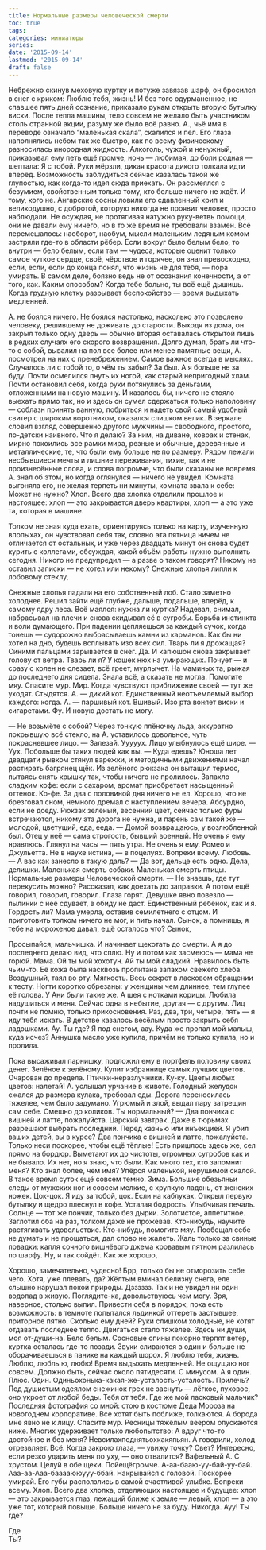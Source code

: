```yaml
---
title: Нормальные размеры человеческой смерти
toc: true
tags:
categories: миниатюры
series:
date: '2015-09-14'
lastmod: '2015-09-14'
draft: false
---
```


<!--more-->

Небрежно скинув меховую куртку и потуже завязав шарф, он бросился в снег с криком: Люблю тебя, жизнь! И без того одурманенное, не спавшее пять дней сознание, приказало рукам открыть вторую бутылку виски. После тепла машины, тело совсем не желало быть участником столь странной акции, разуму же было всё равно. А., чьё имя в переводе означало “маленькая скала”, скалился и пел. Его глаза наполнялись небом так же быстро, как по всему физическому разносилась инородная жидкость. Алкоголь, чужой и ненужный, приказывал ему петь ещё громче, ночь — любимая, до боли родная — шептала: Я с тобой. Руки мёрзли, дикая красота дикого толкала идти вперёд. Возможность заблудиться сейчас казалась такой же глупостью, как когда-то идея сюда приехать. Он рассмеялся с безумием, свойственным только тому, кто больше ничего не ждёт. И тому, кого не. Ангарские сосны ловили его сдавленный хрип и великодушно, с добротой, которую никогда не проявит человек, просто наблюдали. Не осуждая, не протягивая натужно руку-ветвь помощи, они не давали ему ничего, но в то же время не требовали взамен. Всё перемешалось: наоборот, наобум, мысли маленьким ледяным комом застряли где-то в области рёбер. Если вокруг было белым бело, то внутри — бело белым, если там — чудеса, которые оценит только самое чуткое сердце, своё, чёрствое и горячее, он знал превосходно, если, если, если до конца понял, что жизнь не для тебя, — пора умирать. В самом деле, боязно ведь не от осознания конечности, а от того, как. Каким способом? Когда тебе больно, ты всё ещё дышишь. Когда грудную клетку разрывает беспокойство — время выдыхать медленней.

А. не боялся ничего. Не боялся настолько, насколько это позволено человеку, решившему не доживать до старости. Выходя из дома, он закрыл только одну дверь — обычно вторая оставалась открытой лишь в редких случаях его скорого возвращения. Долго думая, брать ли что-то с собой, вывалил на пол все более или менее памятные вещи, А. посмотрел на них с пренебрежением. Самое важное всегда в мыслях. Случалось ли с тобой то, о чём ты забыл? За был. А я больше не за буду. Почти осмелился пнуть их ногой, как старый непригодный хлам. Почти остановил себя, когда руки потянулись за деньгами, отложенными на новую машину. И казалось бы, ничего не стояло выехать прямо так, но и здесь он сумел сдержаться только наполовину — соблазн принять ванную, побриться и надеть свой самый удобный свитер с широким воротником, оказался слишком велик. В зеркале словил взгляд совершенно другого мужчины — свободного, простого, по-детски наивного. Что я делаю? За ним, на диване, коврах и стенах, мирно покоились все рамки мира, резные и обычные, деревянные и металлические, те, что были ему больше не по размеру. Рядом лежали несбывшиеся мечты и лишние переживания, тихие, так и не произнесённые слова, и слова погромче, что были сказаны не вовремя. А. знал об этом, но когда оглянулся — ничего не увидел. Комната выгоняла его, не желая терпеть ни минуты, комната звала к себе: Может не нужно? Хлоп. Всего два хлопка отделили прошлое и настоящее: хлоп — это закрывается дверь квартиры, хлоп — а это уже та, которая в машине.

Толком не зная куда ехать, ориентируясь только на карту, изученную впопыхах, он чувствовал себя так, словно эта пятница ничем не отличается от остальных, и уже через двадцать минут он снова будет курить с коллегами, обсуждая, какой объём работы нужно выполнить сегодня. Никого не предупредил — а разве о таком говорят? Никому не оставил записки — не хотел или некому? Снежные хлопья липли к лобовому стеклу,

Снежные хлопья падали на его собственный лоб. Стало заметно холоднее. Решил зайти ещё глубже, дальше, подальше, вперёд, к самому ядру леса. Всё маялся: нужна ли куртка? Надевал, снимал, набрасывал на плечи и снова скидывал её в сугробы. Борьба инстинкта и воли думающего. При падении цепляешься за каждый сучок, когда тонешь — судорожно выбрасываешь камни из карманов. Как бы ни хотел на дно, будешь всплывать изо всех сил. Тварь ли я дрожащая? Синими пальцами зарывается в снег. Да. И капюшон снова закрывает голову от ветра. Тварь ли я? У кошек нюх на умирающих. Почует — и сразу с колен не слезает, всё греет, мурлычет. На маминых та, рыжая до последнего дня сидела. Знала всё, а сказать не могла. Помогите мяу. Спасите мур. Мир. Когда чувствуют приближение своей — тут же уходят. Стыдятся. А. — дикий кот. Единственный неотъемлемый выбор каждого: когда. А. — паршивый кот. Вшивый. Изо рта воняет виски и сигаретами. Фу. И новую достать не могу.

— Не возьмёте с собой?
Через тонкую плёночку льда, аккуратно покрывшую всё стекло, на А. уставилось довольное, чуть покрасневшее лицо.
— Залезай.
Ууууух. Лицо улыбнулось ещё шире.
— Уух. Побольше бы таких людей как вы.
— Куда едешь?
Юноша лет двадцати рывком стянул варежки, и методичными движениями начал растирать багрянец щёк. Из зелёного рюкзака он вытащил термос, пытаясь снять крышку так, чтобы ничего не пролилось. Запахло сладким кофе: если с сахаром, аромат приобретает насыщенный оттенок. Ко-фе. За два с половиной дня ничего не ел. Хорошо, что не брезговал сном, немного дремал с наступлением вечера. Абсурдно, если не доеду. Рюкзак зелёный, весенний цвет, сейчас только фуры встречаются, никому эта дорога не нужна, и парень сам такой же — молодой, цветущий, еда, ееда.
— Домой возвращаюсь, у возлюбленной был. Отец у неё — сама строгость, бывший военный. Не очень я ему нравлюсь.
Глянул на часы — пять утра. Не очень я ему. Ромео и Джульетта. Не в науке истина, — в поцелуях. Вопреки всему. Любовь.
— А вас как занесло в такую даль?
— Да вот, дельце есть одно.
Дела, делишки. Маленькая смерть собаки. Маленькая смерть птицы. Нормальные размеры Человеческой смерти.
— Не знаешь, где тут перекусить можно?
Рассказал, как доехать до заправки. А потом ещё говорил, говорил, говорил. Глаза горят. Девушке явно повезло — пылинки с неё сдувает, в обиду не даст. Единственный ребёнок, как и я. Гордость ли? Мама умерла, оставив семилетнего с отцом. И приготовить толком ничего не мог, и пить начал. Сынок, а помнишь, я тебе на мороженое давал, ещё осталось что? Сынок,

Просыпайся, мальчишка. И начинает щекотать до смерти. А я до последнего делаю вид, что сплю. Ну и потом как засмеюсь — мама не горюй. Мама. Ой ты мой хохотун. Ай ты мой сладкий. Нравилось быть чьим-то. Её кожа была насквозь пропитана запахом свежего хлеба. Воздушный, таял во рту. Мягкость. Весь секрет в ласковом обращении к тесту. Ногти коротко обрезаны: у женщины чем длиннее, тем глупее её голова. У Ани были такие же. А шея с нотками корицы. Любила надушиться и меня. Сейчас одна в небытие, другая — с другим. Лиц почти не помню, только прикосновения. Раз, два, три, четыре, пять — я иду тебя искать. В детстве казалось весёлым просто закрыть себя ладошками. Ау. Ты где? Я под снегом, аау. Куда же пропал мой малыш, куда исчез? Аннушка масло уже купила, причём не только купила, но и пролила.

Пока высаживал парнишку, подложил ему в портфель половину своих денег. Зелёное к зелёному. Купит избраннице самых лучших цветов. Очарован до предела. Птички-неразлучники. Ку-ку. Цветы любых цветов: налетай! А. услышал урчание в животе. Голодный желудок сжался до размера кулака, требовал еды. Дорога переносилась тяжелее, чем было задумано. Угрюмый и злой, выдал пару затрещин сам себе. Смешно до коликов. Ты нормальный?
— Два пончика с вишней и латте, пожалуйста.
Царский завтрак. Даже в тюрьмах разрешают выбрать последний. Перед казнью или инъекцией. Я убил ваших детей, вы в курсе? Два пончика с вишней и латте, пожалуйста. Только неси поскорее, чтобы ещё тёплые! Есть пришлось здесь же, сел прямо на бордюр. Выметают их до чистоты, огромных сугробов как и не бывало. Их нет, но я знаю, что были. Как много тех, кто запомнит меня? Кто знал более, чем имя? Упёрся маленькой, нерушимой скалой. В такое время суток ещё совсем темно. Зима. Большие обезьяньи следы от мужских ног и совсем мелкие, с хрупкую ладонь, от женских ножек. Цок-цок. Я иду за тобой, цок. Если на каблуках. Открыл первую бутылку и щедро плеснул в кофе. Усталая бодрость. Улыбчивая печаль. Солнце — тот же пончик, только без дырки. Золотистое, аппетитное. Заглотил оба на раз, толком даже не прожевав. Кто-нибудь, научите растягивать удовольствие. Кто-нибудь, помогите мяу. Пообещал себе не думать и не прощаться, дал слово не жалеть. Жаль только за свиные повадки: капля сочного вишнёвого джема кровавым пятном разлилась по шарфу. Ну, и так сойдёт. Как же хорошо,

Хорошо, замечательно, чудесно! Брр, только бы не отморозить себе чего. Хотя, уже плевать, да? Жёлтым вминал белизну снега, еле слышно нарушал покой природы. Дзззззз. Так и не увидел ни один водопад в живую. Поглядите-ка, довольствуюсь чем могу. Зря, наверное, столько выпил. Привести себя в порядок, пока есть возможность: в темноте попытался льдинкой оттереть застывшее, приторное пятно. Сколько ему дней? Руки слишком холодные, не хотят отдавать последнее тепло. Двигаться стало тяжелее. Здесь ни души, моя от-души-на. Бело белым. Сосновые спины покорно терпят ветер, куртка осталась где-то позади. Звуки сливаются в один и больше не оборачиваешься в панике на каждый шорох. Я люблю тебя, жизнь. Люблю, любль ю, любю! Время выдыхать медленней. Не ощущаю ног совсем. Должно быть, сейчас около пятидесяти. С минусом. А я один. Плюс. Один. Одиньохонька-какая-же-усталость-усталость. Прилечь? Под душистым одеялом снежинок грех не заснуть — лёгкое, пуховое, оно укроет от любой беды. Тебя от тебя. Где же мой ласковый мальчик? Последняя фотография со мной: стою в костюме Деда Мороза на новогоднем корпоративе. Все хотят быть поближе, толкаются. А борода мне явно не к лицу. Спасите мур. Ресницы тяжёлым веером опускаются ниже. Многих удерживает только любопытство: А вдруг что-то достойное и без меня? Невсилахподнятьохкакяпьян. А говорили, холод отрезвляет. Всё. Когда закрою глаза, — увижу точку? Свет? Интересно, если резко ударить меня по уху, — оно отвалится? Вафельный А. С хрустом. Целуй в обе щеки. Пойещёгромче. А-аа-бааю-уу-бай-уу-бай. Ааа-аа-Ааа-бааааююууу-ббай. Накрывайся с головой. Поскорее умирай. Его губы расползлись в самой счастливой улыбке. Вопреки всему. Хлоп. Всего два хлопка, отделяющих настоящее и будущее: хлоп — это закрывается глаз, лежащий ближе к земле — левый, хлоп — а это уже тот, который повыше. Больше ничего не за буду. Никогда. Ауу! Ты где?

Где  
Ты?
